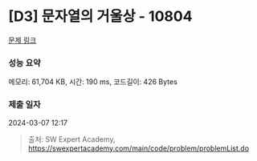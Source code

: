 # [D3] 문자열의 거울상 - 10804 

[문제 링크](https://swexpertacademy.com/main/code/problem/problemDetail.do?contestProbId=AXTC0x16D8EDFASe) 

### 성능 요약

메모리: 61,704 KB, 시간: 190 ms, 코드길이: 426 Bytes

### 제출 일자

2024-03-07 12:17



> 출처: SW Expert Academy, https://swexpertacademy.com/main/code/problem/problemList.do